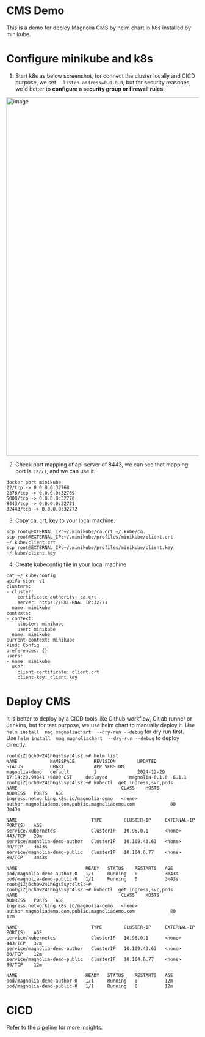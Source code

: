 # CMS Demo

This is a demo for deploy Magnolia CMS by helm chart in k8s installed by minikube.

# Configure minikube and k8s
1. Start k8s as below screenshot, for connect the cluster locally and CICD purpose, we set `--listen-address=0.0.0.0`, but for security reasones, we`d better to **configure a security group or firewall rules**.
<img width="937" alt="image" src="https://github.com/user-attachments/assets/85e340e6-f91b-493d-b399-49d65771e610" />

2. Check port mapping of api server of 8443, we can see that mapping port is `32771`, and we can use it.
```
docker port minikube
22/tcp -> 0.0.0.0:32768
2376/tcp -> 0.0.0.0:32769
5000/tcp -> 0.0.0.0:32770
8443/tcp -> 0.0.0.0:32771
32443/tcp -> 0.0.0.0:32772
```

3. Copy ca, crt, key to your local machine.  
```
scp root@EXTERNAL_IP:~/.minikube/ca.crt ~/.kube/ca.
scp root@EXTERNAL_IP:~/.minikube/profiles/minikube/client.crt  ~/.kube/client.crt
scp root@EXTERNAL_IP:~/.minikube/profiles/minikube/client.key ~/.kube/client.key
```

4. Create kubeconfig file in your local machine
```
cat ~/.kube/config 
apiVersion: v1
clusters:
- cluster:
    certificate-authority: ca.crt
    server: https://EXTERNAL_IP:32771
  name: minikube
contexts:
- context:
    cluster: minikube
    user: minikube
  name: minikube
current-context: minikube
kind: Config
preferences: {}
users:
- name: minikube
  user:
    client-certificate: client.crt
    client-key: client.key
```


# Deploy CMS
It is better to deploy by a CICD tools like Github workflow, Gitlab runner or Jenkins, but for test purpose, we use helm chart to manually deploy it.
Use `helm install  mag magnoliachart  --dry-run --debug` for dry run first.  
Use `helm install  mag magnoliachart  --dry-run --debug` to deploy directly.
```
root@iZj6ch0w241h6gs5syc4lsZ:~# helm list
NAME            NAMESPACE       REVISION        UPDATED                                 STATUS          CHART           APP VERSION
magnolia-demo   default         1               2024-12-29 17:14:29.99841 +0800 CST     deployed        magnolia-0.1.0  6.1.1      
root@iZj6ch0w241h6gs5syc4lsZ:~# kubectl  get ingress,svc,pods
NAME                                      CLASS    HOSTS                                             ADDRESS   PORTS   AGE
ingress.networking.k8s.io/magnolia-demo   <none>   author.magnoliademo.com,public.magnoliademo.com             80      3m43s

NAME                           TYPE        CLUSTER-IP     EXTERNAL-IP   PORT(S)   AGE
service/kubernetes             ClusterIP   10.96.0.1      <none>        443/TCP   28m
service/magnolia-demo-author   ClusterIP   10.109.43.63   <none>        80/TCP    3m43s
service/magnolia-demo-public   ClusterIP   10.104.6.77    <none>        80/TCP    3m43s

NAME                         READY   STATUS    RESTARTS   AGE
pod/magnolia-demo-author-0   1/1     Running   0          3m43s
pod/magnolia-demo-public-0   1/1     Running   0          3m43s
root@iZj6ch0w241h6gs5syc4lsZ:~# 
root@iZj6ch0w241h6gs5syc4lsZ:~# kubectl  get ingress,svc,pods
NAME                                      CLASS    HOSTS                                             ADDRESS   PORTS   AGE
ingress.networking.k8s.io/magnolia-demo   <none>   author.magnoliademo.com,public.magnoliademo.com             80      12m

NAME                           TYPE        CLUSTER-IP     EXTERNAL-IP   PORT(S)   AGE
service/kubernetes             ClusterIP   10.96.0.1      <none>        443/TCP   37m
service/magnolia-demo-author   ClusterIP   10.109.43.63   <none>        80/TCP    12m
service/magnolia-demo-public   ClusterIP   10.104.6.77    <none>        80/TCP    12m

NAME                         READY   STATUS    RESTARTS   AGE
pod/magnolia-demo-author-0   1/1     Running   0          12m
pod/magnolia-demo-public-0   1/1     Running   0          12m
```

# CICD

Refer to the [pipeline](.github/workflows/deploy_cms.yml) for more insights.
